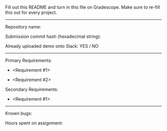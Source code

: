 Fill out this README and turn in this file on Gradescope. 
Make sure to re-fill this out for every project.

--------------------------------------------------------------

Repository name:

Submission commit hash (hexadecimal string):

Already uploaded demo onto Slack: YES / NO

--------------------------------------------------------------

Primary Requirements:
- <Requirement #1>
  <How to verify>

- <Requirement #2>
  <How to verify>

Secondary Requirements:
- <Requirement #1>
  <How to verify> 

--------------------------------------------------------------

Known bugs:

Hours spent on assignment:
